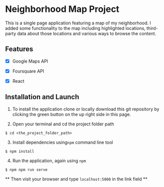 # Neighborhood Map Project

This is a single page application featuring a map of my neighborhood. I added some functionality to the map including highlighted locations, third-party data about those locations and various ways to browse the content.


## Features
- [x] Google Maps API
- [x] Foursquare API
- [x] React


## Installation and Launch

1. To install the application clone or locally download this git repository by clicking the green button on the up right side in this page.


2. Open your terminal and cd the project folder path

```
$ cd <the_project_folder_path>
```


3. Install dependencies using`npm` command line tool

```
$ npm install
```

4. Run the application, again using `npm`

```
$ npm npm run serve
```


** Then visit your browser and type `localhost:5000` in the link field **
